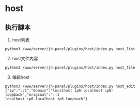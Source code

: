 # host

## 执行脚本
1. host列表
```
python3 /www/server/jh-panel/plugins/host/index.py host_list 
```
2. host文件内容
```
python3 /www/server/jh-panel/plugins/host/index.py host_file
```
3. 编辑host
```
python3 /www/server/jh-panel/plugins/host/index.py host_edit {"ip":"::1","domain":"localhost ip6-localhost ip6-loopback","original":"::1     
localhost ip6-localhost ip6-loopback"}
```